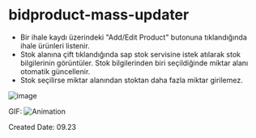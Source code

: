 # bidproduct-mass-updater
* Bir ihale kaydı üzerindeki "Add/Edit Product" butonuna tıklandığında ihale ürünleri listenir.
* Stok alanına çift tıklandığında sap stok servisine istek atılarak stok bilgilerinin görüntüler. Stok bilgilerinden biri seçildiğinde miktar alanı otomatik güncellenir.
* Stok seçilirse miktar alanından stoktan daha fazla miktar girilemez.  

![image](https://github.com/salihcendik/bidproduct-mass-updater/assets/54000612/11004fcc-ff19-4fcb-9a02-e557b42be841)

GIF:
![Animation](https://github.com/salihcendik/bidproduct-mass-updater/assets/54000612/7128ce9e-215c-4d1d-bd74-2967793b04dc)

Created Date: 09.23
